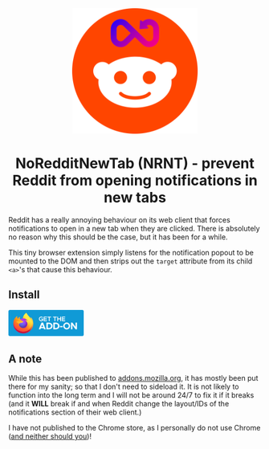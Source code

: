 <div align="center">
  <img src="./resources/NRNT Logo fullsize.png" width="250px"/>
</div>

<div align="center">
<h1>NoRedditNewTab (NRNT) - prevent Reddit from opening notifications in new tabs</h1>
</div>

Reddit has a really annoying behaviour on its web client that forces notifications to open in a new tab when they are clicked. There is absolutely no reason why this should be the case, but it has been for a while.

This tiny browser extension simply listens for the notification popout to be mounted to the DOM and then strips out the `target` attribute from its child `<a>`'s that cause this behaviour.

## Install
<img src="./resources/readme_images/get_addon.png" width="150px"/>

## A note

While this has been published to [addons.mozilla.org](addons.mozilla.org), it has mostly been put there for my sanity; so that I don't need to sideload it. It is not likely to function into the long term and I will not be around 24/7 to fix it if it breaks (and it **WILL** break if and when Reddit change the layout/IDs of the notifications section of their web client.)

I have not published to the Chrome store, as I personally do not use Chrome ([and neither should you](https://www.browserlondon.com/blog/2019/02/11/chromium-eroding-open-web/))!